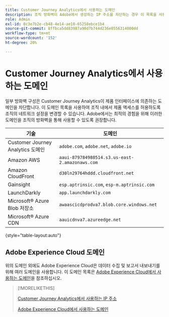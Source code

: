 ```yaml
---
title: Customer Journey Analytics에서 사용하는 도메인
description: 조직 방화벽이 Adobe에서 생성하는 IP 주소를 차단하는 경우 이 목록을 사용하여 방화벽 설정을 업데이트하십시오.
role: Admin
exl-id: 0c3e7b2e-cb48-4e14-ae18-65258ebce1b4
source-git-commit: 8ffbca5dd83987a90d7b744d236e0556314000dd
workflow-type: tm+mt
source-wordcount: '152'
ht-degree: 20%

---
```


# Customer Journey Analytics에서 사용하는 도메인

일부 방화벽 구성은 Customer Journey Analytics이 제품 인터페이스에 의존하는 도메인을 차단합니다. 이 도메인 목록을 사용하여 조직 내에서 제품 액세스를 허용하도록 조직의 네트워크 설정을 변경할 수 있습니다. Adobe에서는 최적의 경험을 위해 이러한 도메인을 조직의 방화벽을 통해 사용할 수 있도록 권장합니다.

| 기술 | 도메인 |
| --- | --- |
| Customer Journey Analytics 도메인 | `adobe.com`, `adobe.net`, `adobe.io` |
| Amazon AWS | `aaui-879784980514.s3.us-east-2.amazonaws.com` |
| Amazon CloudFront | `d30ln29764hddd.cloudfront.net` |
| Gainsight | `esp.aptrinsic.com`, `esp-m.aptrinsic.com` |
| LaunchDarkly | `app.launchdarkly.com` |
| Microsoft® Azure Blob 저장소 | `awaascicdprodva7.blob.core.windows.net` |
| Microsoft® Azure CDN | `aauicdnva7.azureedge.net` |

{style="table-layout:auto"}

## Adobe Experience Cloud 도메인

위의 도메인 외에도 Adobe Experience Cloud은 데이터 수집 및 보고서 내보내기를 위해 여러 도메인을 사용합니다. 이 도메인 목록은 [Adobe Experience Cloud에서 사용하는 도메인](https://experienceleague.adobe.com/en/docs/core-services/interface/data-collection/domains)을 참조하십시오.

>[!MORELIKETHIS]
>
>[Customer Journey Analytics에서 사용하는 IP 주소](ip-addresses.md)
>
>[Adobe Experience Cloud에서 사용하는 도메인](https://experienceleague.adobe.com/en/docs/core-services/interface/data-collection/domains)

